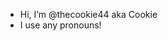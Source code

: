- Hi, I’m @thecookie44 aka Cookie
- I use any pronouns!

<!---
thecookie44/thecookie44 is a ✨ special ✨ repository because its `README.md` (this file) appears on your GitHub profile.
You can click the Preview link to take a look at your changes.
--->

